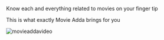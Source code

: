 
Know each and everything related to movies on your finger tip

This is what exactly Movie Adda brings for you

![movieaddavideo](https://cloud.githubusercontent.com/assets/3865908/14937760/20008016-0f2f-11e6-8173-3380ea3f389b.gif)
